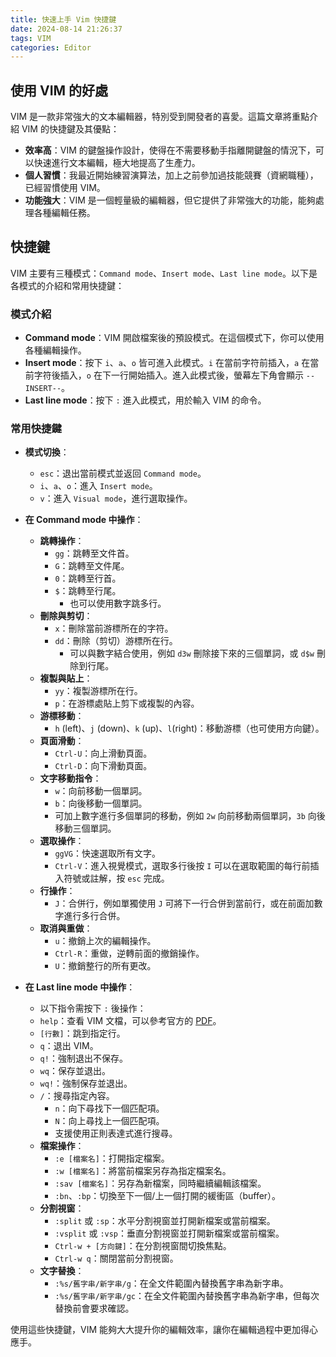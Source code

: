 ```yaml
---
title: 快速上手 Vim 快捷鍵
date: 2024-08-14 21:26:37
tags: VIM
categories: Editor
---
```


## 使用 VIM 的好處

VIM 是一款非常強大的文本編輯器，特別受到開發者的喜愛。這篇文章將重點介紹 VIM 的快捷鍵及其優點：

- **效率高**：VIM 的鍵盤操作設計，使得在不需要移動手指離開鍵盤的情況下，可以快速進行文本編輯，極大地提高了生產力。
- **個人習慣**：我最近開始練習演算法，加上之前參加過技能競賽（資網職種），已經習慣使用 VIM。
- **功能強大**：VIM 是一個輕量級的編輯器，但它提供了非常強大的功能，能夠處理各種編輯任務。

<!--more-->

## 快捷鍵

VIM 主要有三種模式：`Command mode`、`Insert mode`、`Last line mode`。以下是各模式的介紹和常用快捷鍵：

### 模式介紹

- **Command mode**：VIM 開啟檔案後的預設模式。在這個模式下，你可以使用各種編輯操作。
- **Insert mode**：按下 `i`、`a`、`o` 皆可進入此模式。`i` 在當前字符前插入，`a` 在當前字符後插入，`o` 在下一行開始插入。進入此模式後，螢幕左下角會顯示 `--INSERT--`。
- **Last line mode**：按下 `:` 進入此模式，用於輸入 VIM 的命令。

### 常用快捷鍵

- **模式切換**：
  - `esc`：退出當前模式並返回 `Command mode`。
  - `i`、`a`、`o`：進入 `Insert mode`。
  - `v`：進入 `Visual mode`，進行選取操作。

- **在 Command mode 中操作**：
  - **跳轉操作**：
    - `gg`：跳轉至文件首。
    - `G`：跳轉至文件尾。
    - `0`：跳轉至行首。
    - `$`：跳轉至行尾。
      - 也可以使用數字跳多行。
  - **刪除與剪切**：
    - `x`：刪除當前游標所在的字符。
    - `dd`：刪除（剪切）游標所在行。
      - 可以與數字結合使用，例如 `d3w` 刪除接下來的三個單詞，或 `d$w` 刪除到行尾。
  - **複製與貼上**：
    - `yy`：複製游標所在行。
    - `p`：在游標處貼上剪下或複製的內容。
  - **游標移動**：
    - `h` (left)、`j` (down)、`k` (up)、`l`(right)：移動游標（也可使用方向鍵）。
  - **頁面滑動**：
    - `Ctrl-U`：向上滑動頁面。
    - `Ctrl-D`：向下滑動頁面。
  - **文字移動指令**：
    - `w`：向前移動一個單詞。
    - `b`：向後移動一個單詞。
    - 可加上數字進行多個單詞的移動，例如 `2w` 向前移動兩個單詞，`3b` 向後移動三個單詞。
  - **選取操作**：
    - `ggVG`：快速選取所有文字。
    - `Ctrl-V`：進入視覺模式，選取多行後按 `I` 可以在選取範圍的每行前插入符號或註解，按 `esc` 完成。
  - **行操作**：
    - `J`：合併行，例如單獨使用 `J` 可將下一行合併到當前行，或在前面加數字進行多行合併。
  - **取消與重做**：
    - `u`：撤銷上次的編輯操作。
    - `Ctrl-R`：重做，逆轉前面的撤銷操作。
    - `U`：撤銷整行的所有更改。

- **在 Last line mode 中操作**：
  - 以下指令需按下 `:` 後操作：
  - `help`：查看 VIM 文檔，可以參考官方的 [PDF](https://www.truth.sk/vim/vimbook-OPL.pdf)。
  - `[行數]`：跳到指定行。
  - `q`：退出 VIM。
  - `q!`：強制退出不保存。
  - `wq`：保存並退出。
  - `wq!`：強制保存並退出。
  - `/`：搜尋指定內容。
    - `n`：向下尋找下一個匹配項。
    - `N`：向上尋找上一個匹配項。
    - 支援使用正則表達式進行搜尋。
  - **檔案操作**：
    - `:e [檔案名]`：打開指定檔案。
    - `:w [檔案名]`：將當前檔案另存為指定檔案名。
    - `:sav [檔案名]`：另存為新檔案，同時繼續編輯該檔案。
    - `:bn`、`:bp`：切換至下一個/上一個打開的緩衝區（buffer）。
  - **分割視窗**：
    - `:split` 或 `:sp`：水平分割視窗並打開新檔案或當前檔案。
    - `:vsplit` 或 `:vsp`：垂直分割視窗並打開新檔案或當前檔案。
    - `Ctrl-w + [方向鍵]`：在分割視窗間切換焦點。
    - `Ctrl-w q`：關閉當前分割視窗。
  - **文字替換**：
    - `:%s/舊字串/新字串/g`：在全文件範圍內替換舊字串為新字串。
    - `:%s/舊字串/新字串/gc`：在全文件範圍內替換舊字串為新字串，但每次替換前會要求確認。

使用這些快捷鍵，VIM 能夠大大提升你的編輯效率，讓你在編輯過程中更加得心應手。
